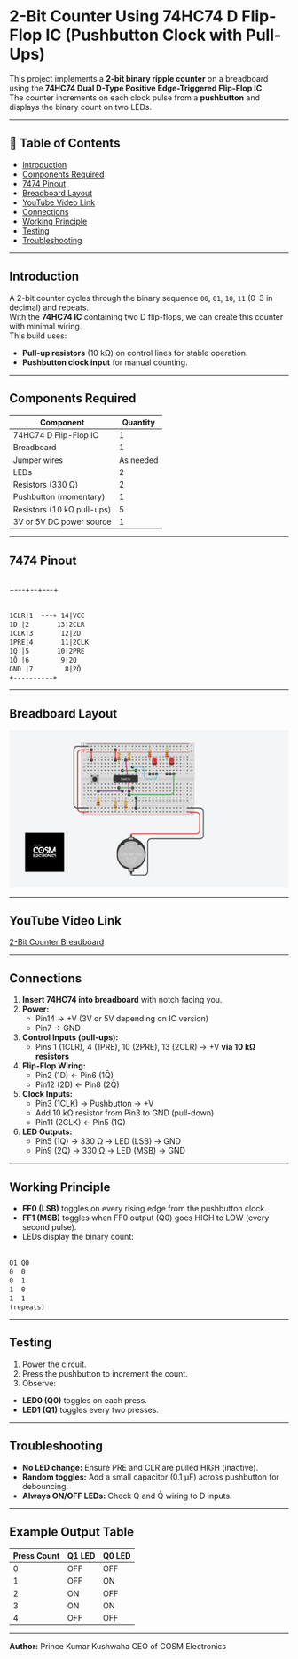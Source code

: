 # 2-Bit Counter Using 74HC74 D Flip-Flop IC (Pushbutton Clock with Pull-Ups)

This project implements a **2-bit binary ripple counter** on a breadboard using the **74HC74 Dual D-Type Positive Edge-Triggered Flip-Flop IC**.  
The counter increments on each clock pulse from a **pushbutton** and displays the binary count on two LEDs.

---

## 📜 Table of Contents
- [Introduction](#introduction)
- [Components Required](#components-required)
- [7474 Pinout](#7474-pinout)
- [Breadboard Layout](#breadboard-layout)
- [YouTube Video Link](#youtube-video-link)
- [Connections](#connections)
- [Working Principle](#working-principle)
- [Testing](#testing)
- [Troubleshooting](#troubleshooting)

---

## Introduction
A 2-bit counter cycles through the binary sequence `00`, `01`, `10`, `11` (0–3 in decimal) and repeats.  
With the **74HC74 IC** containing two D flip-flops, we can create this counter with minimal wiring.  
This build uses:
- **Pull-up resistors** (10 kΩ) on control lines for stable operation.
- **Pushbutton clock input** for manual counting.

---

## Components Required

| Component                          | Quantity |
|------------------------------------|----------|
| 74HC74 D Flip-Flop IC              | 1        |
| Breadboard                         | 1        |
| Jumper wires                       | As needed|
| LEDs                               | 2        |
| Resistors (330 Ω)                  | 2        |
| Pushbutton (momentary)             | 1        |
| Resistors (10 kΩ pull-ups)         | 5        |
| 3V or 5V DC power source           | 1        |

---

## 7474 Pinout

```

```
  +---+--+---+
```

1CLR|1  +--+ 14|VCC
1D |2       13|2CLR
1CLK|3       12|2D
1PRE|4       11|2CLK
1Q |5       10|2PRE
1Q̄ |6        9|2Q
GND |7        8|2Q̄
+----------+

```

---

## Breadboard Layout

![2-Bit Counter Breadboard](circuit_diagram.png)

---

## YouTube Video Link

[2-Bit Counter Breadboard]()

---

## Connections

1. **Insert 74HC74 into breadboard** with notch facing you.
2. **Power:**
   - Pin14 → +V (3V or 5V depending on IC version)  
   - Pin7 → GND
3. **Control Inputs (pull-ups):**
   - Pins 1 (1CLR), 4 (1PRE), 10 (2PRE), 13 (2CLR) → +V **via 10 kΩ resistors**
4. **Flip-Flop Wiring:**
   - Pin2 (1D) ← Pin6 (1Q̄)  
   - Pin12 (2D) ← Pin8 (2Q̄)
5. **Clock Inputs:**
   - Pin3 (1CLK) → Pushbutton → +V  
   - Add 10 kΩ resistor from Pin3 to GND (pull-down)
   - Pin11 (2CLK) ← Pin5 (1Q)
6. **LED Outputs:**
   - Pin5 (1Q) → 330 Ω → LED (LSB) → GND  
   - Pin9 (2Q) → 330 Ω → LED (MSB) → GND

---

## Working Principle
- **FF0 (LSB)** toggles on every rising edge from the pushbutton clock.  
- **FF1 (MSB)** toggles when FF0 output (Q0) goes HIGH to LOW (every second pulse).  
- LEDs display the binary count:
```

Q1 Q0
0  0
0  1
1  0
1  1
(repeats)

```

---

## Testing
1. Power the circuit.
2. Press the pushbutton to increment the count.
3. Observe:
 - **LED0 (Q0)** toggles on each press.
 - **LED1 (Q1)** toggles every two presses.

---

## Troubleshooting
- **No LED change:** Ensure PRE and CLR are pulled HIGH (inactive).
- **Random toggles:** Add a small capacitor (0.1 µF) across pushbutton for debouncing.
- **Always ON/OFF LEDs:** Check Q and Q̄ wiring to D inputs.

---

## Example Output Table

| Press Count | Q1 LED | Q0 LED |
|-------------|--------|--------|
| 0           | OFF    | OFF    |
| 1           | OFF    | ON     |
| 2           | ON     | OFF    |
| 3           | ON     | ON     |
| 4           | OFF    | OFF    |

---

**Author:** Prince Kumar Kushwaha CEO of COSM Electronics
